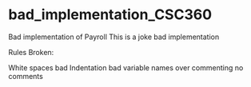 # bad_implementation_CSC360
Bad implementation of Payroll
This is a joke bad implementation

Rules Broken:

White spaces
bad Indentation
bad variable names
over commenting 
no comments
